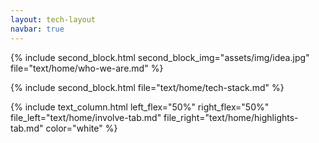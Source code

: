 ```yaml
---
layout: tech-layout
navbar: true
---
```


<!--if ever wat to use a block without background image-->
<!--
{% include blank_block.html file="text/note.md" color="black" %}
-->

{% include second_block.html second_block_img="assets/img/idea.jpg" file="text/home/who-we-are.md" %}

{% include second_block.html file="text/home/tech-stack.md" %}

{% include text_column.html left_flex="50%" right_flex="50%" file_left="text/home/involve-tab.md" file_right="text/home/highlights-tab.md" color="white" %}
